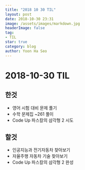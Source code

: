 ```yaml
---
title: "2018 10 30 TIL"
layout: post
date: 2018-10-30 23:31
image: /assets/images/markdown.jpg
headerImage: false
tag:
- TIL
star: true
category: blog
author: Yoon Ha Seo
---
```


# 2018-10-30 TIL

## 한것

- 영어 시험 대비 문제 풀기
- 수학 문제집 ~261 풀이
- Code Up 파스칼의 삼각형 2 시도 

## 할것

- 인공지능과 전기자동차 찾아보기
- 자율주행 자동차 기술 찾아보기
- Code Up 파스칼의 삼각형 2 완성